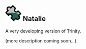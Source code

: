 <div align="left">
    <h2>
      <img src="./docs/icon.png" width=50>
    	Natalie
    </h2>
  </div>

A very developing version of Trinity.

(more description coming soon...)

